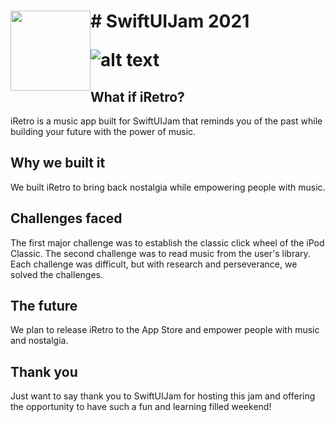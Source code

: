 <h1> <img src="https://firebasestorage.googleapis.com/v0/b/eyemaps-c1b86.appspot.com/o/Instagram%20post%20-%2012-2.png?alt=media&token=7a3fb54a-1848-4787-962c-816b9dd4f8a0"
  width="128"
  height="128"
  style="float:left;">
    # SwiftUIJam 2021


![alt text](https://firebasestorage.googleapis.com/v0/b/eyemaps-c1b86.appspot.com/o/Group%2016-2.png?alt=media&token=3385276d-14a8-464b-be7e-903ff6b4060f)

## What if iRetro?
iRetro is a music app built for SwiftUIJam that reminds you of the past while building your future with the power of music.  

## Why we built it
We built iRetro to bring back nostalgia while empowering people with music.

## Challenges faced
The first major challenge was to establish the classic click wheel of the iPod Classic.  The second challenge was to read music from the user's library.  Each challenge was difficult, but with research and perseverance, we solved the challenges.

## The future
We plan to release iRetro to the App Store and empower people with music and nostalgia.

## Thank you
Just want to say thank you to SwiftUIJam for hosting this jam and offering the opportunity to have such a fun and learning filled weekend! 
